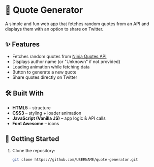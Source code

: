 # 📜 Quote Generator

A simple and fun web app that fetches random quotes from an API and displays them with an option to share on Twitter.

## ✨ Features
- Fetches random quotes from [Ninja Quotes API](https://api-ninjas.com/api/quotes)
- Displays author name (or "Unknown" if not provided)
- Loading animation while fetching data
- Button to generate a new quote
- Share quotes directly on Twitter

## 🛠️ Built With
- **HTML5** – structure  
- **CSS3** – styling + loader animation  
- **JavaScript (Vanilla JS)** – app logic & API calls  
- **Font Awesome** – icons  

## 🚀 Getting Started
1. Clone the repository:
   ```bash
   git clone https://github.com/USERNAME/quote-generator.git
